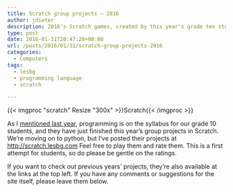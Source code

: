 ```yaml
---
title: Scratch group projects – 2016
author: jdieter
description: 2016's Scratch games, created by this year's grade ten students
type: post
date: 2016-01-31T20:47:28+00:00
url: /posts/2016/01/31/scratch-group-projects-2016
categories:
  - Computers
tags:
  - lesbg
  - programming language
  - scratch

---
```

{{< imgproc "scratch" Resize "300x" >}}Scratch{{< /imgproc >}}

As I [mentioned last year][2], programming is on the syllabus for our grade 10 students, and they have just finished this year&#8217;s group projects in Scratch. We&#8217;re moving on to python, but I&#8217;ve posted their projects at <http://scratch.lesbg.com> Feel free to play them and rate them. This is a first attempt for students, so do please be gentle on the ratings.

If you want to check out previous years&#8217; projects, they&#8217;re also available at the links at the top left. If you have any comments or suggestions for the site itself, please leave them below.

 [2]: /posts/2015/02/28/scratching-an-itch
